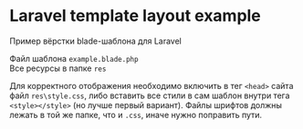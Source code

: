 # Laravel template layout example
 Пример вёрстки blade-шаблона для Laravel

 Файл шаблона `example.blade.php` \
 Все ресурсы в папке `res`

 Для корректного отображения необходимо включить в тег `<head>` сайта файл `res\style.css`, либо вставить все стили в сам шаблон внутри тега `<style></style>` (но лучше первый вариант). Файлы шрифтов должны лежать в той же папке, что и `.css`, иначе нужно поправить пути.
